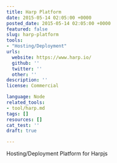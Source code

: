 ```yaml
---
title: Harp Platform
date: 2015-05-14 02:05:00 +0000
posted_date: 2015-05-14 02:05:00 +0000
featured: false
slug: harp-platform
tools:
- "Hosting/Deployment"
urls:
  website: https://www.harp.io/
  github: ''
  twitter: ''
  other: ''
description: ''
license: Commercial

language: Node
related_tools:
- tool/harp.md
tags: []
resources: []
cat_test: ''
draft: true

---
```

Hosting/Deployment Platform for Harpjs




